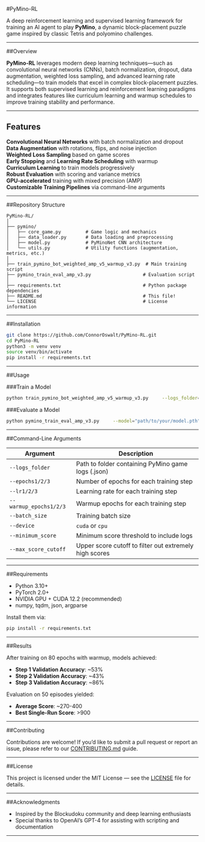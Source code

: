 #PyMino-RL

A deep reinforcement learning and supervised learning framework for training an AI agent to play **PyMino**, a dynamic block-placement puzzle game inspired by classic Tetris and polyomino challenges.

---

##Overview

**PyMino-RL** leverages modern deep learning techniques—such as convolutional neural networks (CNNs), batch normalization, dropout, data augmentation, weighted loss sampling, and advanced learning rate scheduling—to train models that excel in complex block-placement puzzles. It supports both supervised learning and reinforcement learning paradigms and integrates features like curriculum learning and warmup schedules to improve training stability and performance.

---

## Features

**Convolutional Neural Networks** with batch normalization and dropout  
**Data Augmentation** with rotations, flips, and noise injection  
**Weighted Loss Sampling** based on game scores  
**Early Stopping** and **Learning Rate Scheduling** with warmup  
**Curriculum Learning** to train models progressively  
**Robust Evaluation** with scoring and variance metrics  
**GPU-accelerated** training with mixed precision (AMP)  
**Customizable Training Pipelines** via command-line arguments  

---

##Repository Structure

```
PyMino-RL/
│
├── pymino/
│   ├── core_game.py         # Game logic and mechanics
│   ├── data_loader.py       # Data loading and preprocessing
│   ├── model.py             # PyMinoNet CNN architecture
│   └── utils.py             # Utility functions (augmentation, metrics, etc.)
│
├── train_pymino_bot_weighted_amp_v5_warmup_v3.py  # Main training script
├── pymino_train_eval_amp_v3.py                   # Evaluation script
│
├── requirements.txt                              # Python package dependencies
├── README.md                                     # This file!
└── LICENSE                                       # License information
```

---

##Installation

```bash
git clone https://github.com/ConnorOswalt/PyMino-RL.git
cd PyMino-RL
python3 -m venv venv
source venv/bin/activate
pip install -r requirements.txt
```

---

##Usage

###Train a Model

```bash
python train_pymino_bot_weighted_amp_v5_warmup_v3.py     --logs_folder="/path/to/logs"     --epochs1=80 --lr1=1e-4 --warmup_epochs1=3     --epochs2=80 --lr2=1.5e-4 --warmup_epochs2=3     --epochs3=80 --lr3=1e-4 --warmup_epochs3=3     --batch_size=512     --device="cuda"     --minimum_score=500     --max_score_cutoff=0
```

###Evaluate a Model

```bash
python pymino_train_eval_amp_v3.py     --model="path/to/your/model.pth"
```

---

##Command-Line Arguments

| Argument | Description |
|----------|-------------|
| `--logs_folder` | Path to folder containing PyMino game logs (.json) |
| `--epochs1/2/3` | Number of epochs for each training step |
| `--lr1/2/3` | Learning rate for each training step |
| `--warmup_epochs1/2/3` | Warmup epochs for each training step |
| `--batch_size` | Training batch size |
| `--device` | `cuda` or `cpu` |
| `--minimum_score` | Minimum score threshold to include logs |
| `--max_score_cutoff` | Upper score cutoff to filter out extremely high scores |

---

##Requirements

- Python 3.10+
- PyTorch 2.0+
- NVIDIA GPU + CUDA 12.2 (recommended)
- numpy, tqdm, json, argparse

Install them via:

```bash
pip install -r requirements.txt
```

---

##Results

After training on 80 epochs with warmup, models achieved:
- **Step 1 Validation Accuracy**: ~53%
- **Step 2 Validation Accuracy**: ~43%
- **Step 3 Validation Accuracy**: ~86%

Evaluation on 50 episodes yielded:
- **Average Score**: ~270-400
- **Best Single-Run Score**: >900

---

##Contributing

Contributions are welcome! If you’d like to submit a pull request or report an issue, please refer to our [CONTRIBUTING.md](CONTRIBUTING.md) guide.

---

##License

This project is licensed under the MIT License — see the [LICENSE](LICENSE) file for details.

---

##Acknowledgments

- Inspired by the Blockudoku community and deep learning enthusiasts
- Special thanks to OpenAI’s GPT-4 for assisting with scripting and documentation

---
